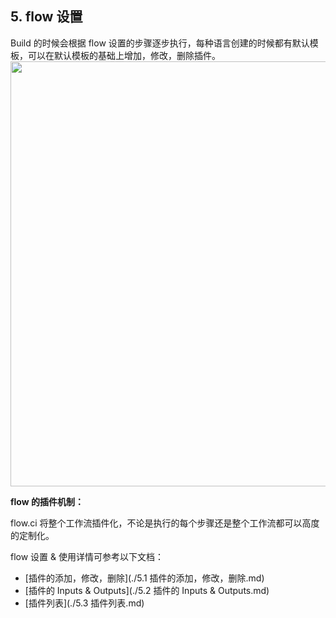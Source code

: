 ## 5. flow 设置

Build 的时候会根据 flow 设置的步骤逐步执行，每种语言创建的时候都有默认模板，可以在默认模板的基础上增加，修改，删除插件。
<img src="https://dn-shimo-image.qbox.me/X9IdGD3FIOgruhzI.gif!thumbnail" width=680>

<b>flow 的插件机制：</b>

flow.ci 将整个工作流插件化，不论是执行的每个步骤还是整个工作流都可以高度的定制化。

flow 设置 & 使用详情可参考以下文档：

- [插件的添加，修改，删除](./5.1 插件的添加，修改，删除.md)
- [插件的 Inputs & Outputs](./5.2 插件的 Inputs & Outputs.md)
- [插件列表](./5.3 插件列表.md)

